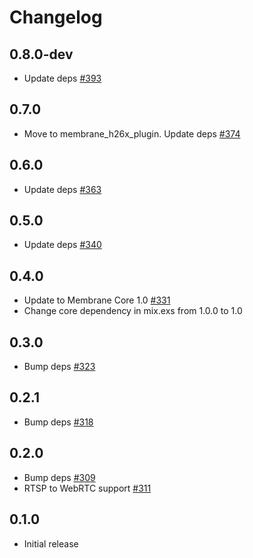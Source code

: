 # Changelog

## 0.8.0-dev
* Update deps [#393](https://github.com/fishjam-dev/membrane_rtc_engine/pull/393)

## 0.7.0
* Move to membrane_h26x_plugin. Update deps [#374](https://github.com/jellyfish-dev/membrane_rtc_engine/pull/374)

## 0.6.0
* Update deps [#363](https://github.com/jellyfish-dev/membrane_rtc_engine/pull/363)

## 0.5.0
* Update deps [#340](https://github.com/jellyfish-dev/membrane_rtc_engine/pull/340)

## 0.4.0
* Update to Membrane Core 1.0 [#331](https://github.com/jellyfish-dev/membrane_rtc_engine/pull/331)
* Change core dependency in mix.exs from 1.0.0 to 1.0

## 0.3.0
* Bump deps [#323](https://github.com/jellyfish-dev/membrane_rtc_engine/pull/323)

## 0.2.1
* Bump deps [#318](https://github.com/jellyfish-dev/membrane_rtc_engine/pull/318)

## 0.2.0
* Bump deps [#309](https://github.com/jellyfish-dev/membrane_rtc_engine/pull/309)
* RTSP to WebRTC support [#311](https://github.com/jellyfish-dev/membrane_rtc_engine/pull/311)

## 0.1.0
* Initial release

